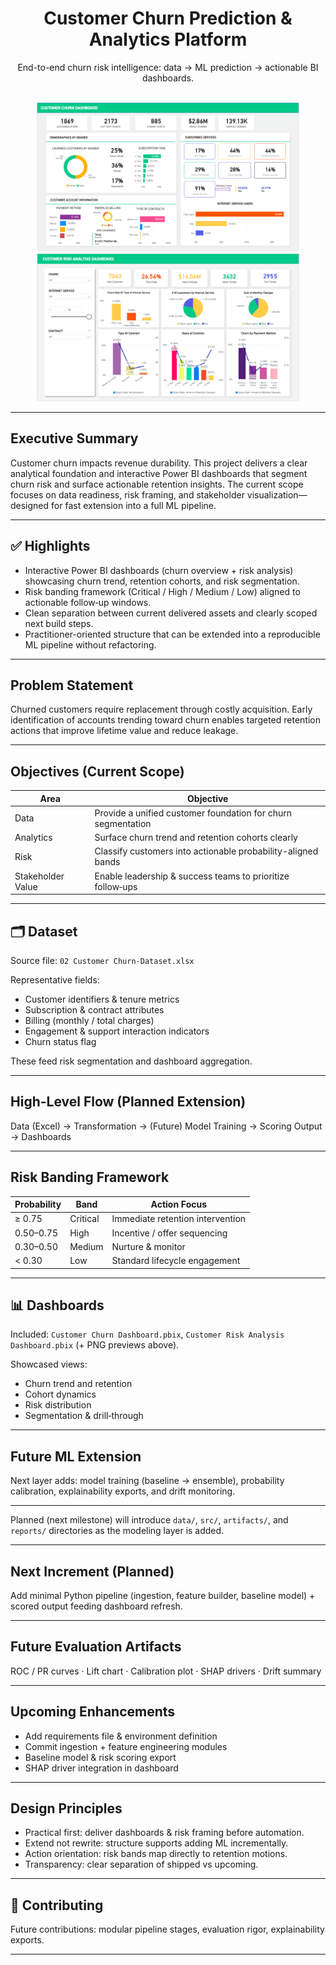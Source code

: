 <div align="center">

# Customer Churn Prediction & Analytics Platform

End-to-end churn risk intelligence: data → ML prediction → actionable BI dashboards.

<br/>
<img src="Customer Churn Dashboard.png" alt="Churn Dashboard" width="420" />
<img src="Customer Risk Analysis.png" alt="Risk Dashboard" width="420" />

</div>

---

## Executive Summary
Customer churn impacts revenue durability. This project delivers a clear analytical foundation and interactive Power BI dashboards that segment churn risk and surface actionable retention insights. The current scope focuses on data readiness, risk framing, and stakeholder visualization—designed for fast extension into a full ML pipeline.

---
## ✅ Highlights
- Interactive Power BI dashboards (churn overview + risk analysis) showcasing churn trend, retention cohorts, and risk segmentation.
- Risk banding framework (Critical / High / Medium / Low) aligned to actionable follow‑up windows.
- Clean separation between current delivered assets and clearly scoped next build steps.
- Practitioner-oriented structure that can be extended into a reproducible ML pipeline without refactoring.

---
## Problem Statement
Churned customers require replacement through costly acquisition. Early identification of accounts trending toward churn enables targeted retention actions that improve lifetime value and reduce leakage.

---
## Objectives (Current Scope)
| Area | Objective |
|------|-----------|
| Data | Provide a unified customer foundation for churn segmentation |
| Analytics | Surface churn trend and retention cohorts clearly |
| Risk | Classify customers into actionable probability-aligned bands |
| Stakeholder Value | Enable leadership & success teams to prioritize follow‑ups |

---
## 🗂 Dataset
Source file: `02 Customer Churn-Dataset.xlsx`

Representative fields:
- Customer identifiers & tenure metrics
- Subscription & contract attributes
- Billing (monthly / total charges)
- Engagement & support interaction indicators
- Churn status flag

These feed risk segmentation and dashboard aggregation.

---
## High-Level Flow (Planned Extension)
Data (Excel) → Transformation → (Future) Model Training → Scoring Output → Dashboards

---
## Risk Banding Framework
| Probability | Band | Action Focus |
|-------------|------|-------------|
| ≥ 0.75 | Critical | Immediate retention intervention |
| 0.50–0.75 | High | Incentive / offer sequencing |
| 0.30–0.50 | Medium | Nurture & monitor |
| < 0.30 | Low | Standard lifecycle engagement |

---
## 📊 Dashboards
Included: `Customer Churn Dashboard.pbix`, `Customer Risk Analysis Dashboard.pbix` (+ PNG previews above).

Showcased views:
- Churn trend and retention
- Cohort dynamics
- Risk distribution
- Segmentation & drill‑through

---
## Future ML Extension
Next layer adds: model training (baseline → ensemble), probability calibration, explainability exports, and drift monitoring.


---
Planned (next milestone) will introduce `data/`, `src/`, `artifacts/`, and `reports/` directories as the modeling layer is added.

---
## Next Increment (Planned)
Add minimal Python pipeline (ingestion, feature builder, baseline model) + scored output feeding dashboard refresh.

---
## Future Evaluation Artifacts
ROC / PR curves · Lift chart · Calibration plot · SHAP drivers · Drift summary


---
## Upcoming Enhancements
- Add requirements file & environment definition
- Commit ingestion + feature engineering modules
- Baseline model & risk scoring export
- SHAP driver integration in dashboard

---
##  Design Principles
- Practical first: deliver dashboards & risk framing before automation.
- Extend not rewrite: structure supports adding ML incrementally.
- Action orientation: risk bands map directly to retention motions.
- Transparency: clear separation of shipped vs upcoming.

---
## 🤝 Contributing
Future contributions: modular pipeline stages, evaluation rigor, explainability exports.

---
